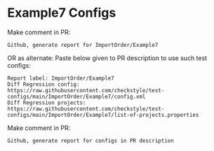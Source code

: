 # Example7 Configs
Make comment in PR:
```
Github, generate report for ImportOrder/Example7
```
OR as alternate:
Paste below given to PR description to use such test configs:
```
Report label: ImportOrder/Example7
Diff Regression config: https://raw.githubusercontent.com/checkstyle/test-configs/main/ImportOrder/Example7/config.xml
Diff Regression projects: https://raw.githubusercontent.com/checkstyle/test-configs/main/ImportOrder/Example7/list-of-projects.properties
```
Make comment in PR:
```
Github, generate report for configs in PR description
```
